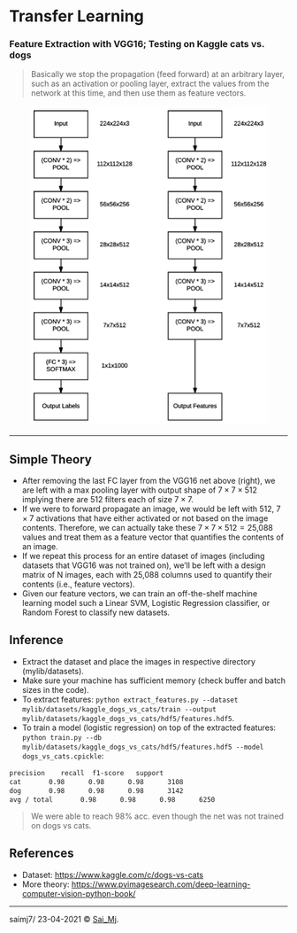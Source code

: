 # Transfer Learning
### Feature Extraction with VGG16; Testing on Kaggle cats vs. dogs

> Basically we stop the propagation (feed forward) at an arbitrary layer, such as an activation or pooling layer, extract the values from the network at this time, and then use them as feature vectors.

<div align="center">
<img src=mylib/misc/tl.png?raw=true "Architecture" width=430 >
</div>

---

## Simple Theory
- After removing the last FC layer from the VGG16 net above (right), we are left with a max pooling layer with output shape of 7 × 7 × 512 implying there are 512 filters each of size 7 × 7.
- If we were to forward propagate an image, we would be left with 512, 7 × 7 activations that have either activated or not based on the image contents. Therefore, we can actually take these 7 × 7 × 512 = 25,088 values and treat them as a feature vector that quantifies the contents of an image.
- If we repeat this process for an entire dataset of images (including datasets that VGG16 was not trained on), we’ll be left with a design matrix of N images, each with 25,088 columns used to quantify their contents (i.e., feature vectors).
- Given our feature vectors, we can train an off-the-shelf machine learning model such a Linear SVM, Logistic Regression classifier, or Random Forest to classify new datasets.

## Inference
- Extract the dataset and place the images in respective directory (mylib/datasets).
- Make sure your machine has sufficient memory (check buffer and batch sizes in the code).
- To extract features: ```python extract_features.py --dataset mylib/datasets/kaggle_dogs_vs_cats/train --output mylib/datasets/kaggle_dogs_vs_cats/hdf5/features.hdf5```.
- To train a model (logistic regression) on top of the extracted features: ```python train.py --db mylib/datasets/kaggle_dogs_vs_cats/hdf5/features.hdf5 --model dogs_vs_cats.cpickle```:

```
precision    recall  f1-score   support
cat       0.98      0.98      0.98      3108
dog       0.98      0.98      0.98      3142
avg / total       0.98      0.98      0.98      6250
```

> We were able to reach 98% acc. even though the net was not trained on dogs vs cats.

## References

- Dataset: https://www.kaggle.com/c/dogs-vs-cats
- More theory: https://www.pyimagesearch.com/deep-learning-computer-vision-python-book/

---

saimj7/ 23-04-2021 © <a href="http://saimj7.github.io" target="_blank">Sai_Mj</a>.
